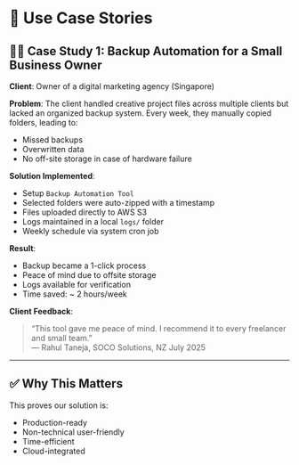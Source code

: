 # 🎯 Use Case Stories

## 🧑‍💼 Case Study 1: Backup Automation for a Small Business Owner

**Client**: Owner of a digital marketing agency (Singapore)

**Problem**:
The client handled creative project files across multiple clients but lacked an organized backup system. Every week, they manually copied folders, leading to:
- Missed backups
- Overwritten data
- No off-site storage in case of hardware failure

**Solution Implemented**:
- Setup `Backup Automation Tool`
- Selected folders were auto-zipped with a timestamp
- Files uploaded directly to AWS S3
- Logs maintained in a local `logs/` folder
- Weekly schedule via system cron job

**Result**:
- Backup became a 1-click process
- Peace of mind due to offsite storage
- Logs available for verification
- Time saved: ~ 2 hours/week

**Client Feedback**:
> “This tool gave me peace of mind. I recommend it to every freelancer and small team.”  
> — Rahul Taneja, SOCO Solutions, NZ
>  July 2025

---

## ✅ Why This Matters

This proves our solution is:
- Production-ready
- Non-technical user-friendly
- Time-efficient
- Cloud-integrated
